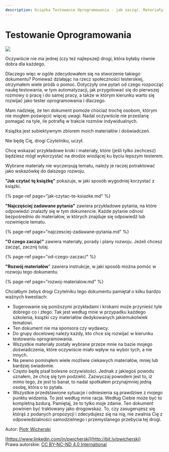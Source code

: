 ```yaml
---
description: Książka Testowanie Oprogramowania - jak zacząć. Materiały dla początkujących.
---
```


# Testowanie Oprogramowania



![](.gitbook/assets/rozwoj.png)

Oczywiście nie ma jednej \(czy też najlepszej\) drogi, która byłaby równie dobra dla każdego.

Dlaczego więc w ogóle zdecydowałem się na stworzenie takiego dokumentu? Ponieważ działając na rzecz społeczności testerskiej, otrzymałem wiele próśb o pomoc. Dotyczyły one pytań od czego rozpocząć naukę testowania, w tym automatyzacji, jak przygotować się do pierwszej rozmowy o pracę i do samej pracy, a także w którym kierunku warto się rozwijać jako tester oprogramowania i dlaczego.

Mam nadzieję, że ten dokument pomoże chociaż trochę osobom, którym nie mogłem poświęcić więcej uwagi. Nadal oczywiście nie przestanę pomagać na tyle, ile potrafię w trakcie rozmów indywidualnych.

Książka jest subiektywnym zbiorem moich materiałów i doświadczeń.

Nie będę Cię, drogi Czytelniku, uczył.

Chcę wskazać przykładowe kroki i materiały, które \(jeśli tylko zechcesz\) będziesz mógł wykorzystać na drodze wiodącej ku byciu lepszym testerem.

Wybrane materiały nie wyczerpują tematu, należy je raczej potraktować jako wskazówkę do dalszego rozwoju.

**"Jak czytać tę książkę"** pokazuje, w jaki sposób wygodniej korzystać z książki.

{% page-ref page="jak-czytac-te-ksiazke.md" %}

**"Najczęściej zadawane pytania"** zawiera przykładowe pytania, na które odpowiedzi znalazły się w tym dokumencie. Każde pytanie odnosi bezpośrednio do materiałów, w których znajduje się odpowiedź lub rozwinięcie tematu.

{% page-ref page="najczesciej-zadawane-pytania.md" %}

**"O czego zacząć"**  zawiera materiały, porady i plany rozwoju. Jeżeli chcesz zacząć, zacznij tutaj.

{% page-ref page="od-czego-zaczac/" %}

**"Rozwój materiałów**" zawiera instrukcje, w jaki sposób można pomóc w rozwoju tego dokumentu.

{% page-ref page="rozwoj-materialow.md" %}

Chciałbym żebyś drogi Czytelniku tego dokumentu pamiętał o kilku bardzo ważnych kwestiach:

* Sugerowanie się poniższymi przykładami i krokami może przynieść tyle dobrego co i złego. Tak jest według mnie w przypadku każdego szkolenia, książki czy materiałów dedykowanych jakiemukolwiek tematowi.
* Ten dokument nie ma sponsora czy wydawcy.
* Do grupy docelowej należy każdy, kto chce się rozwijać w kierunku testowaniu oprogramowania.
* Wszystkie materiały zostały wybrane przeze mnie na bazie mojego doświadczenia, które oczywiście miało wpływ na wybór tych, a nie innych.
* Na pewno pominąłem wiele możliwie ciekawych materiałów, mniej lub bardziej świadomie.
* Często będę pisał bolesne oczywistości. Jednak z jakiegoś powodu uznałem, że chcę się tym podzielić. Zazwyczaj powodem jest to, iż mimo tego, że jest to banał, to nadal spotkałem przynajmniej jedną osobę, która o to pytała.
* Wszystkie przedstawione sytuacje i odniesienia są prawdziwe z mojego punktu widzenia. To jest według mnie racja. Według Ciebie może być to kompletną bzdurą. Pamiętaj, że to tylko moje zdanie. Ten dokument powinien być traktowany jako drogowskaz. To, czy zasugerujesz się którąś z podanych propozycji i zdecydujesz się na nią, nie zwalnia Cię z odpowiedzialności samodzielnego i przemyślanego przebycia tej drogi.

Autor: [Piotr Wicherski](http://bit.ly/pwicherski)

[https://www.linkedin.com/in/pwicherski](http://bit.ly/pwicherski)  
Prawa autorskie: [CC BY-NC-ND 4.0 International](https://creativecommons.org/licenses/by-nc-nd/4.0/)

